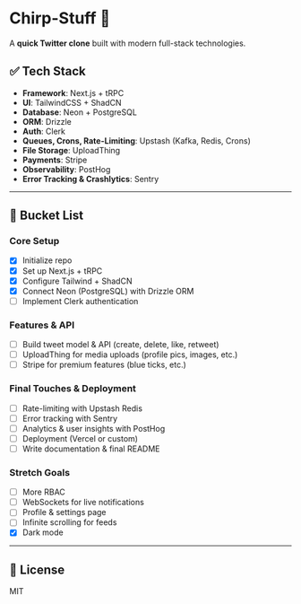 # Chirp-Stuff 🐥

A **quick Twitter clone** built with modern full-stack technologies.

## ✅ Tech Stack

- **Framework**: Next.js + tRPC
- **UI**: TailwindCSS + ShadCN
- **Database**: Neon + PostgreSQL
- **ORM**: Drizzle
- **Auth**: Clerk
- **Queues, Crons, Rate-Limiting**: Upstash (Kafka, Redis, Crons)
- **File Storage**: UploadThing
- **Payments**: Stripe
- **Observability**: PostHog
- **Error Tracking & Crashlytics**: Sentry

---

## 📌 Bucket List

### **Core Setup**

- [x] Initialize repo
- [x] Set up Next.js + tRPC
- [x] Configure Tailwind + ShadCN
- [x] Connect Neon (PostgreSQL) with Drizzle ORM
- [ ] Implement Clerk authentication

### **Features & API**

- [ ] Build tweet model & API (create, delete, like, retweet)
- [ ] UploadThing for media uploads (profile pics, images, etc.)
- [ ] Stripe for premium features (blue ticks, etc.)

### **Final Touches & Deployment**

- [ ] Rate-limiting with Upstash Redis
- [ ] Error tracking with Sentry
- [ ] Analytics & user insights with PostHog
- [ ] Deployment (Vercel or custom)
- [ ] Write documentation & final README

### **Stretch Goals**

- [ ] More RBAC
- [ ] WebSockets for live notifications
- [ ] Profile & settings page
- [ ] Infinite scrolling for feeds
- [x] Dark mode

---

## 📜 License

MIT
